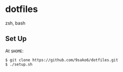 # dotfiles

zsh, bash

## Set Up

At `$HOME`:

```shell
$ git clone https://github.com/9sako6/dotfiles.git
$ ./setup.sh
```
